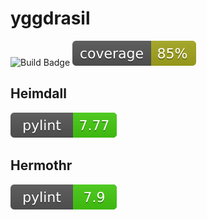 # yggdrasil
![Build Badge](https://travis-ci.org/PouncySilverkitten/yggdrasil.svg?branch=master)
![Coverage Badge](coverage.svg)

## Heimdall
![Pylint Badge](heimdall/pylint.svg)
## Hermothr
![Pylint Badge](hermothr/pylint.svg)

